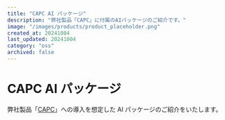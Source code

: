 ```yaml
---
title: "CAPC AI パッケージ"
description: "弊社製品「CAPC」に付属のAIパッケージのご紹介です。"
image: "/images/products/product_placeholder.png"
created_at: 20241004
last_updated: 20241004
category: "oss"
archived: false
---
```


# CAPC AI パッケージ

弊社製品「[CAPC](/products/capc)」への導入を想定した AI パッケージのご紹介をいたします。